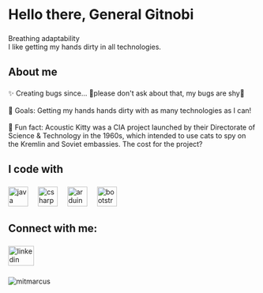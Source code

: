 <h1 align="left">Hello there, General Gitnobi</h1>

###

<p align="left">Breathing adaptability<br>I like getting my hands dirty in all technologies.</p>


<h2 align="left">About me</h2>

###

<p align="left">✨ Creating bugs since... 🌈please don't ask about that, my bugs are shy🌈<br><br>🎯 Goals: Getting my hands hands dirty with as many technologies as I can!<br><br>🎲 Fun fact: Acoustic Kitty was a CIA project launched by their Directorate of Science & Technology in the 1960s, which intended to use cats to spy on the Kremlin and Soviet embassies. The cost for the project?</p>

###

<h2 align="left">I code with</h2>

###

<div align="left">
  <img src="https://cdn.jsdelivr.net/gh/devicons/devicon/icons/java/java-original.svg" height="40" alt="java logo"  />
  <img width="12" />
  <img src="https://cdn.jsdelivr.net/gh/devicons/devicon/icons/csharp/csharp-original.svg" height="40" alt="csharp logo"  />
  <img width="12" />
  <img src="https://cdn.jsdelivr.net/gh/devicons/devicon/icons/arduino/arduino-original.svg" height="40" alt="arduino logo"  />
  <img width="12" />
  <img src="https://cdn.jsdelivr.net/gh/devicons/devicon/icons/bootstrap/bootstrap-original.svg" height="40" alt="bootstrap logo"  />
</div>

<h2 align="left">Connect with me:</h2>

###

<div align="left">
  <a href="https://www.linkedin.com/in/marcus-mitelea/" target="_blank">
    <img src="https://raw.githubusercontent.com/maurodesouza/profile-readme-generator/master/src/assets/icons/social/linkedin/default.svg" width="52" height="40" alt="linkedin logo"  />
  </a>
</div>

###

<p align="left"> <img src="https://komarev.com/ghpvc/?username=mitmarcus&label=Profile%20views&color=0e75b6&style=flat" alt="mitmarcus" /> </p>

###

